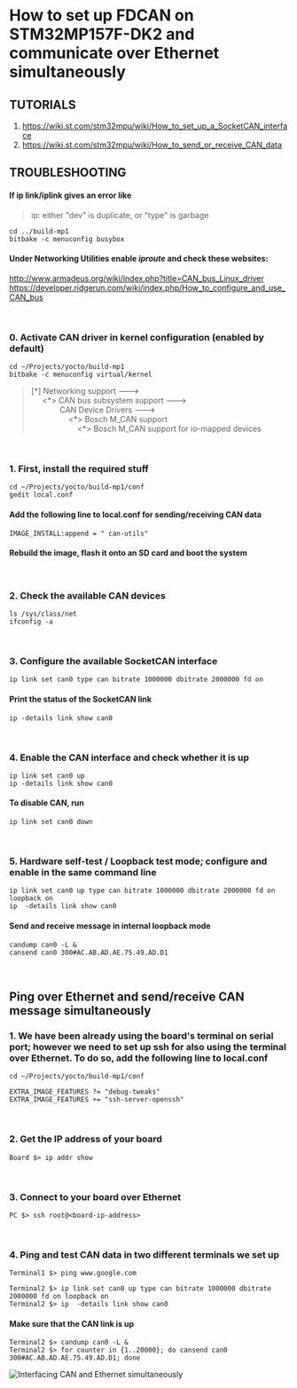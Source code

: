 # How to set up FDCAN on STM32MP157F-DK2 and communicate over Ethernet simultaneously

## TUTORIALS
1. https://wiki.st.com/stm32mpu/wiki/How_to_set_up_a_SocketCAN_interface
2. https://wiki.st.com/stm32mpu/wiki/How_to_send_or_receive_CAN_data

## TROUBLESHOOTING
#### If ip link/iplink gives an error like  
> ip: either "dev" is duplicate, or "type" is garbage

	cd ../build-mp1  
	bitbake -c menuconfig busybox 
#### Under Networking Utilities enable *iproute* and check these websites: 
http://www.armadeus.org/wiki/index.php?title=CAN_bus_Linux_driver  
https://developer.ridgerun.com/wiki/index.php/How_to_configure_and_use_CAN_bus  
  
<br>

### 0. Activate CAN driver in kernel configuration (enabled by default)

`cd ~/Projects/yocto/build-mp1`  
`bitbake -c menuconfig virtual/kernel`

> [\*] Networking support --->  
> &nbsp;&nbsp;&nbsp;&nbsp; <\*> CAN bus subsystem support --->  
> &nbsp;&nbsp;&nbsp;&nbsp;&nbsp;&nbsp;&nbsp;&nbsp;&nbsp;&nbsp;&nbsp;&nbsp; CAN Device Drivers --->  
> &nbsp;&nbsp;&nbsp;&nbsp;&nbsp;&nbsp;&nbsp;&nbsp;&nbsp;&nbsp;&nbsp;&nbsp;&nbsp;&nbsp;&nbsp;&nbsp; <\*> Bosch M_CAN support  
> &nbsp;&nbsp;&nbsp;&nbsp;&nbsp;&nbsp;&nbsp;&nbsp;&nbsp;&nbsp;&nbsp;&nbsp;&nbsp;&nbsp;&nbsp;&nbsp;&nbsp;&nbsp;&nbsp;&nbsp; <\*> Bosch M_CAN support for io-mapped devices  
  
<br>

### 1. First, install the required stuff

`cd ~/Projects/yocto/build-mp1/conf`  
`gedit local.conf`  
  
#### Add the following line to local.conf for sending/receiving CAN data

	IMAGE_INSTALL:append = " can-utils"  
#### Rebuild the image, flash it onto an SD card and boot the system  
  
<br>
  
### 2. Check the available CAN devices  

`ls /sys/class/net`  
`ifconfig -a`  
  
<br>
  
### 3. Configure the available SocketCAN interface  
  
`ip link set can0 type can bitrate 1000000 dbitrate 2000000 fd on`
  
#### Print the status of the SocketCAN link  

`ip -details link show can0`  
  
<br>

### 4. Enable the CAN interface and check whether it is up  
  
`ip link set can0 up`  
`ip -details link show can0`  
  
#### To disable CAN, run  
  
`ip link set can0 down`  
    
<br>

### 5. Hardware self-test / Loopback test mode; configure and enable in the same command line  
  
`ip link set can0 up type can bitrate 1000000 dbitrate 2000000 fd on loopback on`  
`ip  -details link show can0`  

#### Send and receive message in internal loopback mode  

`candump can0 -L &`  
`cansend can0 300#AC.AB.AD.AE.75.49.AD.D1`  
  
  
  
<br>

## Ping over Ethernet and send/receive CAN message simultaneously  

### 1. We have been already using the board's terminal on serial port; however we need to set up ssh for also using the terminal over Ethernet. To do so, add the following line to local.conf  

`cd ~/Projects/yocto/build-mp1/conf`  
  
	EXTRA_IMAGE_FEATURES ?= "debug-tweaks"
	EXTRA_IMAGE_FEATURES += "ssh-server-openssh"  
  
<br>

### 2. Get the IP address of your board  

`Board $> ip addr show`  
  
<br>

### 3. Connect to your board over Ethernet

`PC $> ssh root@<board-ip-address>`  
  
<br>

### 4. Ping and test CAN data in two different terminals we set up  

`Terminal1 $> ping www.google.com`  

`Terminal2 $> ip link set can0 up type can bitrate 1000000 dbitrate 2000000 fd on loopback on`  
`Terminal2 $> ip  -details link show can0`

#### Make sure that the CAN link is up

`Terminal2 $> candump can0 -L &`  
`Terminal2 $> for counter in {1..20000}; do cansend can0 300#AC.AB.AD.AE.75.49.AD.D1; done`

![Interfacing CAN and Ethernet simultaneously](https://github.com/darkquesh/stm32mp1/blob/main/images/stm32mp1_ethernet_and_can.png)
